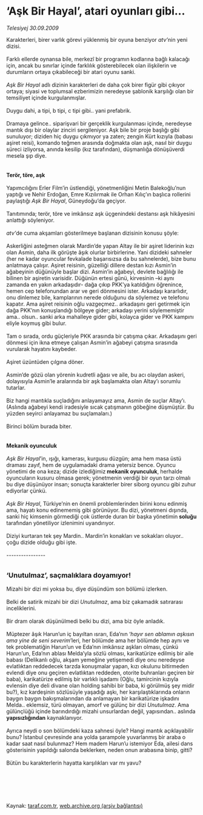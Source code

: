 # ‘Aşk Bir Hayal’, atari oyunları gibi...

*Telesiyej 30.09.2009*

<div class="taraf_structure_2col_1zq">
<div class="margen_n">



 <p>Karakterleri, birer varlık görevi yüklenmiş bir oyuna benziyor <i>atv’</i>nin yeni dizisi. <br/><br/>Farklı ellerde oynansa bile, merkezî bir programın kodlarına bağlı kalacağı için, ancak bu sınırlar içinde farklılık gösterebilecek olan ilişkilerin ve durumların ortaya çıkabileceği bir atari oyunu sanki.<i> <br/><br/>Aşk Bir Hayal</i> adlı dizinin karakterleri de daha çok birer figür gibi çıkıyor ortaya; siyasi ve toplumsal ezberimizin neredeyse şablonik karşılığı olan bir temsiliyet içinde kurgulanmışlar. <br/><br/>Duygu dahi, a tipi, b tipi, c tipi gibi.. yani prefabrik. <br/><br/>Dramaya gelince.. siparişvari bir gerçeklik kurgulanması içinde, neredeyse mantık dışı bir olaylar zinciri sergileniyor. Aşk bile bir proje başlığı gibi sunuluyor; diziden hiç duygu çıkmıyor ya zaten; zengin Kürt kızıyla (babası aşiret reisi), komando teğmen arasında doğmakta olan aşk, nasıl bir duygu süreci izliyorsa, anında kesilip (kız tarafından), düşmanlığa dönüşüverdi mesela şıp diye. <b><br/><br/><br/>Terör, töre, aşk</b> <br/><br/>Yapımcılığını Erler Film’in üstlendiği, yönetmenliğini Metin Balekoğlu’nun yaptığı ve Nehir Erdoğan, Emre Kızılırmak ile Orhan Kılıç’ın başlıca rollerini paylaştığı <i>Aşk Bir Hayal</i>, Güneydoğu’da geçiyor. <br/><br/>Tanıtımında; terör, töre ve imkânsız aşk üçgenindeki destansı aşk hikâyesini anlattığı söyleniyor.<i> <br/><br/>atv’</i>de cuma akşamları gösterilmeye başlanan dizisinin konusu şöyle: <br/><br/>Askerliğini asteğmen olarak Mardin’de yapan Altay ile bir aşiret liderinin kızı olan Asmin, daha ilk görüşte âşık olurlar birbirlerine. Yani dizideki sahneler (her ne kadar oyuncular fevkalade başarısızsa da bu sahnelerde), bize bunu anlatmaya çalışır. Aşiret reisinin, güzelliği dillere destan kızı Asmin’in ağabeyinin düğünüyle başlar dizi. Asmin’in ağabeyi, devlete bağlılığı ile bilinen bir aşiretin varisidir. Düğünün ertesi günü, kirvesinin –ki aynı zamanda en yakın arkadaşıdır- dağa çıkıp PKK’ya katıldığını öğrenince, hemen cep telefonundan arar ve geri dönmesini ister. Arkadaşı kararlıdır, onu dinlemez bile, kamplarının nerede olduğunu da söylemez ve telefonu kapatır. Ama aşiret reisinin oğlu vazgeçmez.. arkadaşını geri getirmek için dağa PKK’nın konuşlandığı bölgeye gider; arkadaşı yerini söylememiştir ama.. olsun.. sanki arka mahalleye gider gibi, kolayca gider ve PKK kampını eliyle koymuş gibi bulur. <br/><br/>Tam o sırada, ordu güçleriyle PKK arasında bir çatışma çıkar. Arkadaşını geri dönmesi için ikna etmeye çalışan Asmin’in ağabeyi çatışma sırasında vurularak hayatını kaybeder. <br/><br/>Aşiret üzüntüden çılgına döner. <br/><br/>Asmin’de gözü olan yörenin kudretli ağası ve aile, bu acı olaydan askeri, dolayısıyla Asmin’le aralarında bir aşk başlamakta olan Altay’ı sorumlu tutarlar. <br/><br/>Biz hangi mantıkla suçladığını anlayamayız ama, Asmin de suçlar Altay’ı. (Aslında ağabeyi kendi iradesiyle sıcak çatışmanın göbeğine düşmüştür. Bu yüzden seyirci anlayamaz bu suçlamaları.) <br/><br/>Birinci bölüm burada biter.<b> <br/><br/><br/>Mekanik oyunculuk</b><i> <br/><br/>Aşk Bir Hayal</i>’in, ışığı, kamerası, kurgusu düzgün; ama hem masa üstü draması zayıf, hem de uygulamadaki drama yetersiz bence. Oyuncu yönetimi de ona keza; dizide izlediğimiz<b> mekanik oyunculuk</b>, herhalde oyuncuların kusuru olmasa gerek; yönetmenin verdiği bir oyun tarzı olmalı bu diye düşünüyor insan; sonuçta karakterler birer siborg oyuncu gibi zuhur ediyorlar çünkü.<i> <br/><br/>Aşk Bir Hayal</i>, Türkiye’nin en önemli problemlerinden birini konu edinmiş ama, hayatı konu edinememiş gibi görünüyor. Bu dizi, yönetmeni dışında, sanki hiç kimsenin görmediği çok üstlerde duran bir başka yönetimin<b> soluğu</b> tarafından yönetiliyor izlenimini uyandırıyor. <br/><br/>Diziyi kurtaran tek şey Mardin.. Mardin’in konakları ve sokakları oluyor.. çoğu dizide olduğu gibi işte. <br/><br/>---------------- <br/><br/><br/><font size="4"><strong>‘Unutulmaz’, saçmalıklara doyamıyor! <br/></strong></font><br/>Mizahi bir dizi mi yoksa bu, diye düşündüm son bölümü izlerken. <br/><br/>Belki de satirik mizahi bir dizi<i> Unutulmaz</i>, ama biz çakamadık satırarası inceliklerini. <br/><br/>Bir dram olarak düşünülmedi belki bu dizi, ama biz öyle anladık. <br/><br/>Müptezer âşık Harun’un iç bayıltan ısrarı, Eda’nın ‘<i>hayır sen ablamın aşkısın ama yine de seni severim</i>’leri<i>, </i>her bölümde ama her bölümde hep aynı ve tek problematiğin Harun’un ve Eda’nın imkânsız aşkları olması, çünkü Harun’un, Eda’nın ablası Melda’yla sözlü olması, karikatürize edilmiş bir aile babası (Delikanlı oğlu, akşam yemeğine yetişemedi diye onu neredeyse evlatlıktan reddedecek tarzda konuşmalar yapan, kızı okulunu bitirmeden evlendi diye onu geçiren evlatlıktan reddeden, otorite buhranları geçiren bir baba), karikatürize edilmiş bir varlıklı işadamı (Oğlu, tamircinin kızıyla evlensin diye deli divane olan holding sahibi bir baba, ki görülmüş şey midir bu?), kız kardeşinin sözlüsüyle yaşadığı aşkı, her karşılaştıklarında onların baygın baygın bakışmalarından da anlamayan bir karikatürize işkadını Melda.. eklemsiz, türü olmayan, amorf ve gülünç bir dizi <i>Unutulmaz</i>. Ama gülünçlüğü içinde barındırdığı mizahi unsurlardan değil, yapısından.. aslında <b>yapısızlığından</b> kaynaklanıyor. <br/><br/>Ayrıca neydi o son bölümdeki kaza sahnesi öyle? Hangi mantık açıklayabilir bunu? İstanbul çevresinde ana yolda şarampole yuvarlanmış bir araba o kadar saat nasıl bulunmaz? Hem madem Harun’u istemiyor Eda, ailesi dans gösterisinin yapıldığı salonda beklerken, neden onun arabasına binip, gitti? <br/><br/>Bütün bu karakterlerin hayatta karşılıkları var mı yavu?</p>
<br/>
<br/>
<br/>



<br/>


<div id="taraf_not">
</div>

</div>


</div>

Kaynak: [taraf.com.tr](http://taraf.com.tr:80/makale/7698.htm), [web.archive.org (arşiv bağlantısı)](http://web.archive.org/web/20091015224643/http://taraf.com.tr:80/makale/7698.htm)
